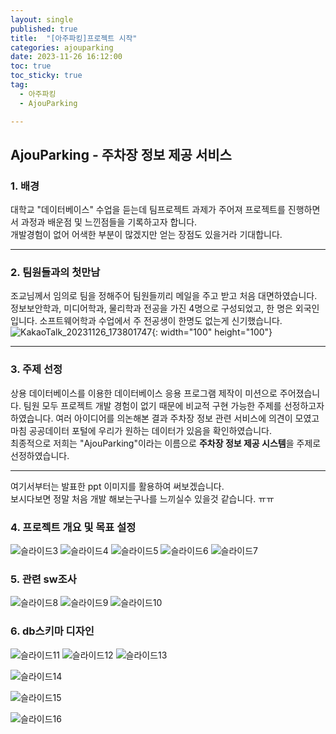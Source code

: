 ```yaml
---
layout: single
published: true
title:  "[아주파킹]프로젝트 시작"
categories: ajouparking
date: 2023-11-26 16:12:00
toc: true
toc_sticky: true
tag:   
  - 아주파킹
  - AjouParking

---
```


## AjouParking - 주차장 정보 제공 서비스


### 1. 배경

대학교 "데이터베이스" 수업을 듣는데 팀프로젝트 과제가 주어져 프로젝트를 진행하면서 과정과 배운점 및 느낀점들을 기록하고자 합니다.  
개발경험이 없어 어색한 부분이 많겠지만 얻는 장점도 있을거라 기대합니다.

----------------

### 2. 팀원들과의 첫만남

조교님께서 임의로 팀을 정해주어 팀원들끼리 메일을 주고 받고 처음 대면하였습니다.  
정보보안학과, 미디어학과, 물리학과 전공을 가진 4명으로 구성되었고, 한 명은 외국인입니다. 소프트웨어학과 수업에서 주 전공생이 한명도 없는게 신기했습니다.
![KakaoTalk_20231126_173801747](https://github.com/BaxDailyGit/BaxDailyGit.github.io/assets/99312529/98a1dfff-b41c-4e5e-9311-48c450e8f068){: width="100" height="100"}

----------------

### 3. 주제 선정

상용 데이터베이스를 이용한 데이터베이스 응용 프로그램 제작이 미션으로 주어졌습니다. 팀원 모두 프로젝트 개발 경험이 없기 때문에 비교적 구현 가능한 주제를 선정하고자 하였습니다.  여러 아이디어를 의논해본 결과 주차장 정보 관련 서비스에 의견이 모였고 마침 공공데이터 포털에 우리가 원하는 데이터가 있음을 확인하였습니다.  
최종적으로 저희는 "AjouParking"이라는 이름으로 **주차장 정보 제공 시스템**을 주제로 선정하였습니다.

----------------


여기서부터는 발표한 ppt 이미지를 활용하여 써보겠습니다.  
보시다보면 정말 처음 개발 해보는구나를 느끼실수 있을것 같습니다. ㅠㅠ

### 4. 프로젝트 개요 및 목표 설정

![슬라이드3](https://github.com/BaxDailyGit/BaxDailyGit.github.io/assets/99312529/9476dd9a-238f-450c-87ec-2b9ed384be84)
![슬라이드4](https://github.com/BaxDailyGit/BaxDailyGit.github.io/assets/99312529/e60261d8-dddd-493a-a0d1-2fbfc57e965d)
![슬라이드5](https://github.com/BaxDailyGit/BaxDailyGit.github.io/assets/99312529/e5c75f68-db2c-4d32-993b-88216f46d24a)
![슬라이드6](https://github.com/BaxDailyGit/BaxDailyGit.github.io/assets/99312529/3eb90d4b-1257-4150-8912-ac4379581de7)
![슬라이드7](https://github.com/BaxDailyGit/BaxDailyGit.github.io/assets/99312529/92a101fd-8080-4c44-8059-50e0e06ed328)

### 5. 관련 sw조사

![슬라이드8](https://github.com/BaxDailyGit/BaxDailyGit.github.io/assets/99312529/e789c928-7726-4a9a-9814-5d58b2b054f0)
![슬라이드9](https://github.com/BaxDailyGit/BaxDailyGit.github.io/assets/99312529/5369eb61-80a1-43f8-9182-d78fbf761776)
![슬라이드10](https://github.com/BaxDailyGit/BaxDailyGit.github.io/assets/99312529/b417f3ef-6bcb-4777-b38f-79c26480aa3f)

### 6. db스키마 디자인 


![슬라이드11](https://github.com/BaxDailyGit/BaxDailyGit.github.io/assets/99312529/a948bc24-7127-48ce-a6a5-f01f44a55aae)
![슬라이드12](https://github.com/BaxDailyGit/BaxDailyGit.github.io/assets/99312529/75948e8e-d943-4c9a-91d4-f2e17d52b442)
![슬라이드13](https://github.com/BaxDailyGit/BaxDailyGit.github.io/assets/99312529/f2948242-97d1-4bd6-b624-6f06e7f1b07f)

![슬라이드14](https://github.com/BaxDailyGit/BaxDailyGit.github.io/assets/99312529/56d8b2f3-8e02-442c-92e6-1da3da1d814d)

![슬라이드15](https://github.com/BaxDailyGit/BaxDailyGit.github.io/assets/99312529/70ef910d-03f8-4fcd-bab4-50a331ebd9a9)

![슬라이드16](https://github.com/BaxDailyGit/BaxDailyGit.github.io/assets/99312529/6c1ef927-75bd-4647-977c-55506c1fb287)